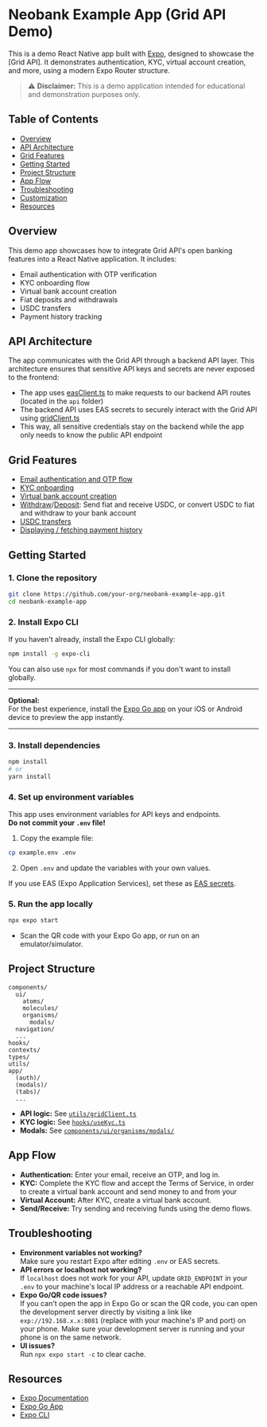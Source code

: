 # Neobank Example App (Grid API Demo)

This is a demo React Native app built with [Expo](https://expo.dev/), designed to showcase the [Grid API]. It demonstrates authentication, KYC, virtual account creation, and more, using a modern Expo Router structure.

> ⚠️ **Disclaimer:** This is a demo application intended for educational and demonstration purposes only. 

## Table of Contents

- [Overview](#overview)
- [API Architecture](#api-architecture)
- [Grid Features](#grid-features)
- [Getting Started](#getting-started)
- [Project Structure](#project-structure)
- [App Flow](#app-flow)
- [Troubleshooting](#troubleshooting)
- [Customization](#customization)
- [Resources](#resources)

## Overview

This demo app showcases how to integrate Grid API's open banking features into a React Native application. It includes:

- Email authentication with OTP verification
- KYC onboarding flow
- Virtual bank account creation
- Fiat deposits and withdrawals
- USDC transfers
- Payment history tracking

## API Architecture

The app communicates with the Grid API through a backend API layer. This architecture ensures that sensitive API keys and secrets are never exposed to the frontend:

- The app uses [easClient.ts](utils/easClient.ts) to make requests to our backend API routes (located in the `api` folder)
- The backend API uses EAS secrets to securely interact with the Grid API using [gridClient.ts](utils/gridClient.ts)
- This way, all sensitive credentials stay on the backend while the app only needs to know the public API endpoint

## Grid Features

- [Email authentication and OTP flow](docs/authentication.md)
- [KYC onboarding](docs/kyc.md)
- [Virtual bank account creation](docs/virtual-account.md)
- [Withdraw](docs/withdraw.md)/[Deposit](docs/deposit.md): Send fiat and receive USDC, or convert USDC to fiat and withdraw to your bank account
- [USDC transfers](docs/usdc-transfers.md)
- [Displaying / fetching payment history](docs/payments.md)

## Getting Started

### 1. **Clone the repository**

```sh
git clone https://github.com/your-org/neobank-example-app.git
cd neobank-example-app
```

### 2. **Install Expo CLI**

If you haven't already, install the Expo CLI globally:

```sh
npm install -g expo-cli
```

You can also use `npx` for most commands if you don't want to install globally.

---

**Optional:**  
For the best experience, install the [Expo Go app](https://expo.dev/client) on your iOS or Android device to preview the app instantly.

---

### 3. **Install dependencies**

```sh
npm install
# or
yarn install
```

### 4. **Set up environment variables**

This app uses environment variables for API keys and endpoints.  
**Do not commit your `.env` file!**

1. Copy the example file:

```sh
cp example.env .env
```

2. Open `.env` and update the variables with your own values.

If you use EAS (Expo Application Services), set these as [EAS secrets](https://docs.expo.dev/build-reference/variables/#using-secrets-in-environment-variables).

### 5. **Run the app locally**

```sh
npx expo start
```

- Scan the QR code with your Expo Go app, or run on an emulator/simulator.

## Project Structure

```
components/
  ui/
    atoms/
    molecules/
    organisms/
      modals/
  navigation/
  ...
hooks/
contexts/
types/
utils/
app/
  (auth)/
  (modals)/
  (tabs)/
  ...
```

- **API logic:** See [`utils/gridClient.ts`](utils/gridClient.ts)
- **KYC logic:** See [`hooks/useKyc.ts`](hooks/useKyc.ts)
- **Modals:** See [`components/ui/organisms/modals/`](components/ui/organisms/modals/)

## App Flow

- **Authentication:** Enter your email, receive an OTP, and log in.
- **KYC:** Complete the KYC flow and accept the Terms of Service, in order to create a virtual bank account and send money to and from your 
- **Virtual Account:** After KYC, create a virtual bank account.
- **Send/Receive:** Try sending and receiving funds using the demo flows.

## Troubleshooting

- **Environment variables not working?**  
  Make sure you restart Expo after editing `.env` or EAS secrets.
- **API errors or localhost not working?**  
  If `localhost` does not work for your API, update `GRID_ENDPOINT` in your `.env` to your machine's local IP address or a reachable API endpoint.
- **Expo Go/QR code issues?**  
  If you can't open the app in Expo Go or scan the QR code, you can open the development server directly by visiting a link like `exp://192.168.x.x:8081` (replace with your machine's IP and port) on your phone. Make sure your development server is running and your phone is on the same network.
- **UI issues?**  
  Run `npx expo start -c` to clear cache.

## Resources

- [Expo Documentation](https://docs.expo.dev/)
- [Expo Go App](https://expo.dev/client)
- [Expo CLI](https://docs.expo.dev/workflow/expo-cli/)


